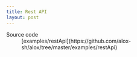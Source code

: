 ```yaml
---
title: Rest API
layout: post
---
```


<dl>
  <dt>Source code</dt>
  <dd>[examples/restApi](https://github.com/alox-sh/alox/tree/master/examples/restApi)</dd>
</dl>
